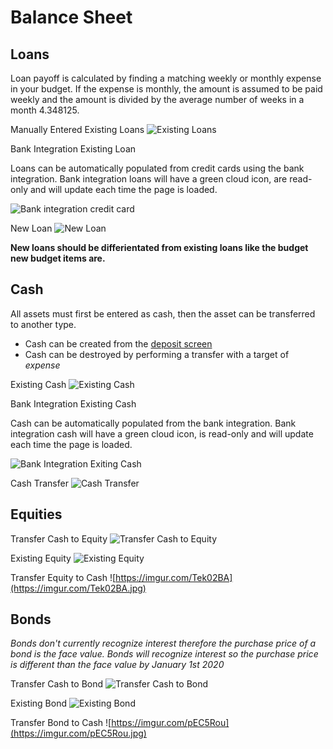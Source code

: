 # Balance Sheet

## Loans
Loan payoff is calculated by finding a matching weekly or monthly expense in your budget. If the expense is monthly, the amount is assumed to be paid weekly and the amount is divided by the average number of weeks in a month 4.348125.

Manually Entered Existing Loans
![Existing Loans](https://imgur.com/FZkCWpR.jpg)

Bank Integration Existing Loan

Loans can be automatically populated from credit cards using the bank integration. Bank integration loans will have a green cloud icon, are read-only and will update each time the page is loaded.

![Bank integration credit card](https://imgur.com/AfXGDQv.jpg)

New Loan
![New Loan](https://imgur.com/HohbAwz.jpg)

**New loans should be differientated from existing loans like the budget new budget items are.**

## Cash

All assets must first be entered as cash, then the asset can be transferred to another type.
 - Cash can be created from the [deposit screen](https://www.primordial-software.com/pages/deposit.html)
  - Cash can be destroyed by performing a transfer with a target of *expense*
  
Existing Cash
![Existing Cash](https://imgur.com/yIcAcI2.jpg)

Bank Integration Existing Cash

Cash can be automatically populated from the bank integration. Bank integration cash will have a green cloud icon, is read-only and will update each time the page is loaded.

![Bank Integration Exiting Cash](https://imgur.com/dhRLpLW.jpg)

Cash Transfer
![Cash Transfer](https://imgur.com/cR9sFrf.jpg)

## Equities

Transfer Cash to Equity
![Transfer Cash to Equity](https://imgur.com/nz3EmCw.jpg)

Existing Equity
![Existing Equity](https://imgur.com/H1nldXO.jpg)

Transfer Equity to Cash
![https://imgur.com/Tek02BA](https://imgur.com/Tek02BA.jpg)

## Bonds

*Bonds don't currently recognize interest therefore the purchase price of a bond is the face value. Bonds will recognize interest so the purchase price is different than the face value by January 1st 2020*

Transfer Cash to Bond
![Transfer Cash to Bond](https://imgur.com/T9YakyW.jpg)

Existing Bond
![Existing Bond](https://imgur.com/kWTR5Cb.jpg)

Transfer Bond to Cash
![https://imgur.com/pEC5Rou](https://imgur.com/pEC5Rou.jpg)